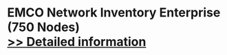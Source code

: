 # EMCO Network Inventory Enterprise (750 Nodes)<br />[>> Detailed information](https://secure.shareit.com/shareit/product.html?productid=300148296&affiliateid=200057808)